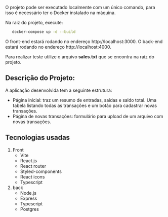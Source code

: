 O projeto pode ser executado localmente com um único comando, para isso é necessário ter o Docker instalado na máquina.

Na raiz do projeto, execute:
```bash
   docker-compose up -d --build
   ```
O front-end estará rodando no endereço http://localhost:3000.
O back-end estará rodando no endereço http://localhost:4000.

Para realizar teste utilize o arquivo **sales.txt** que se encontra na raiz do projeto.
## Descrição do Projeto:
A aplicação desenvolvida tem a seguinte estrutura:

   - Página inicial: traz um resumo de entradas, saídas e saldo total. Uma tabela listando todas as transações e um botão para cadastrar novas transações.
   - Página de novas transações: formulário para upload de um arquivo com novas transações.   
## Tecnologias usadas
1. Front
   - Vite
   - React.js 
   - React router
   - Styled-components
   - React icons
   - Typescript
2. back
   - Node.js
   - Express
   - Typescript
   - Postgres